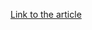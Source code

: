 [Link to the article](https://www.bleepingcomputer.com/news/security/d-link-wont-fix-critical-bug-in-60-000-exposed-eol-modems/)
